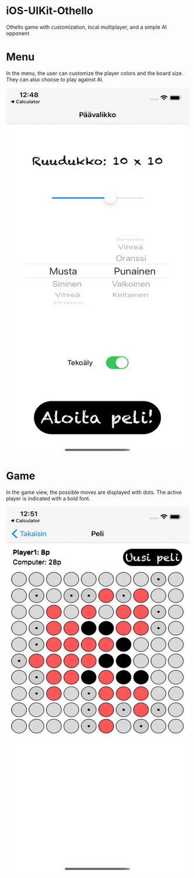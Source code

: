 # iOS-UIKit-Othello
Othello game with customization, local multiplayer, and a simple AI opponent

# Menu
In the menu, the user can customize the player colors and the board size. They can also choose to play against AI.

<img src="Pictures/menu.png" alt="alt text" width=500 height=1000>

# Game
In the game view, the possible moves are displayed with dots. The active player is indicated with a bold font.

<img src="Pictures/game.png" alt="alt text" width=500 height=1000>
